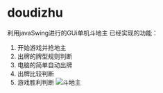 # doudizhu
利用javaSwing进行的GUi单机斗地主
已经实现的功能：
1. 开始游戏并抢地主
2. 出牌的牌型规则判断
3. 电脑的简单自动出牌
4. 出牌比较判断
5. 游戏胜利判断
![斗地主](https://user-images.githubusercontent.com/87761443/185830423-d46eea05-364a-46d0-bd35-8909f12a8fbe.png)
